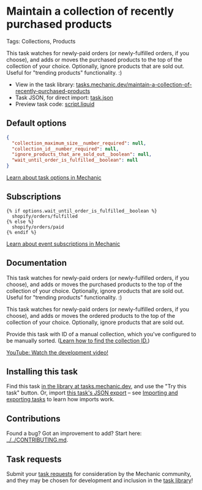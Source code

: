 # Maintain a collection of recently purchased products

Tags: Collections, Products

This task watches for newly-paid orders (or newly-fulfilled orders, if you choose), and adds or moves the purchased products to the top of the collection of your choice. Optionally, ignore products that are sold out. Useful for "trending products" functionality. :)

* View in the task library: [tasks.mechanic.dev/maintain-a-collection-of-recently-purchased-products](https://tasks.mechanic.dev/maintain-a-collection-of-recently-purchased-products)
* Task JSON, for direct import: [task.json](../../tasks/maintain-a-collection-of-recently-purchased-products.json)
* Preview task code: [script.liquid](./script.liquid)

## Default options

```json
{
  "collection_maximum_size__number_required": null,
  "collection_id__number_required": null,
  "ignore_products_that_are_sold_out__boolean": null,
  "wait_until_order_is_fulfilled__boolean": null
}
```

[Learn about task options in Mechanic](https://learn.mechanic.dev/core/tasks/options)

## Subscriptions

```liquid
{% if options.wait_until_order_is_fulfilled__boolean %}
  shopify/orders/fulfilled
{% else %}
  shopify/orders/paid
{% endif %}
```

[Learn about event subscriptions in Mechanic](https://learn.mechanic.dev/core/tasks/subscriptions)

## Documentation

This task watches for newly-paid orders (or newly-fulfilled orders, if you choose), and adds or moves the purchased products to the top of the collection of your choice. Optionally, ignore products that are sold out. Useful for "trending products" functionality. :)

This task watches for newly-paid orders (or newly-fulfilled orders, if you choose), and adds or moves the ordered products to the top of the collection of your choice. Optionally, ignore products that are sold out.

Provide this task with ID of a manual collection, which you've configured to be manually sorted. ([Learn how to find the collection ID.](https://help.usemechanic.com/en/articles/2946120-how-do-i-find-an-id-for-a-product-collection-order-or-something-else))

[YouTube: Watch the development video!](https://youtu.be/89rxU1D5tFM)

## Installing this task

Find this task [in the library at tasks.mechanic.dev](https://tasks.mechanic.dev/maintain-a-collection-of-recently-purchased-products), and use the "Try this task" button. Or, import [this task's JSON export](../../tasks/maintain-a-collection-of-recently-purchased-products.json) – see [Importing and exporting tasks](https://learn.mechanic.dev/core/tasks/import-and-export) to learn how imports work.

## Contributions

Found a bug? Got an improvement to add? Start here: [../../CONTRIBUTING.md](../../CONTRIBUTING.md).

## Task requests

Submit your [task requests](https://mechanic.canny.io/task-requests) for consideration by the Mechanic community, and they may be chosen for development and inclusion in the [task library](https://tasks.mechanic.dev/)!
